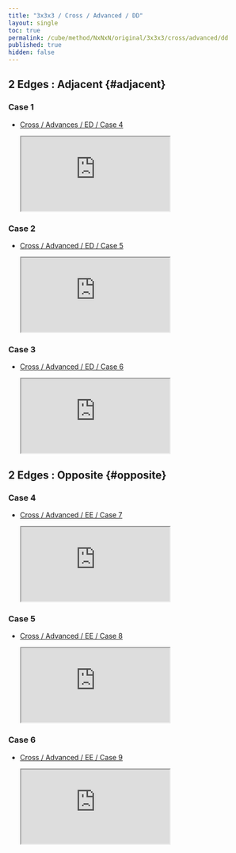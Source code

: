 ```yaml
---
title: "3x3x3 / Cross / Advanced / DD"
layout: single
toc: true
permalink: /cube/method/NxNxN/original/3x3x3/cross/advanced/dd
published: true
hidden: false
---
```


<head>
  <base target="_blank">
  <link
    rel   = "stylesheet"
    type  = "text/css"
    href  = "/assets/css/ruwix/iframe_w_ul.css"
  >
</head>



## 2 Edges : Adjacent {#adjacent}

### Case 1

- [Cross / Advances / ED / Case 4](/cube/method/NxNxN/original/3x3x3/cross/advanced/ed#case-4)

  <iframe
    scrolling = "no"
    src       = "https://ruwix.com/widget/3d/?alg=R%20y'%20R%20F&colored=U%20FD%20RD&setupmoves=y&hover=9&speed=500&flags=canvas"
  ></iframe>

### Case 2

- [Cross / Advanced / ED / Case 5](/cube/method/NxNxN/original/3x3x3/cross/advanced/ed#case-5)

  <iframe
    scrolling = "no"
    src       = "https://ruwix.com/widget/3d/?alg=R%20y'%20R%20D%20F&colored=U%20FD%20BD&setupmoves=y&hover=9&speed=500&flags=canvas"
  ></iframe>

### Case 3

- [Cross / Advanced / ED / Case 6](/cube/method/NxNxN/original/3x3x3/cross/advanced/ed#case-6)

  <iframe
    scrolling = "no"
    src       = "https://ruwix.com/widget/3d/?alg=R%20y'%20R%20D2%20F&colored=U%20FD%20LD&setupmoves=y&hover=9&speed=500&flags=canvas"
  ></iframe>



## 2 Edges : Opposite {#opposite}

### Case 4

- [Cross / Advanced / EE / Case 7](/cube/method/NxNxN/original/3x3x3/cross/advanced/ee#case-7)

  <iframe
    scrolling = "no"
    src       = "https://ruwix.com/widget/3d/?alg=F'%20B%20R'%20D'%20R2'&colored=U%20FD%20RD&hover=9&speed=500&flags=canvas"
  ></iframe>

### Case 5

- [Cross / Advanced / EE / Case 8](/cube/method/NxNxN/original/3x3x3/cross/advanced/ee#case-8)

  <iframe
    scrolling = "no"
    src       = "https://ruwix.com/widget/3d/?alg=F'%20B%20R'%20D2'%20R2'&colored=U%20LD%20RD&hover=9&speed=500&flags=canvas"
  ></iframe>

### Case 6

- [Cross / Advanced / EE / Case 9](/cube/method/NxNxN/original/3x3x3/cross/advanced/ee#case-9)

  <iframe
    scrolling = "no"
    src       = "https://ruwix.com/widget/3d/?alg=F'%20B%20R'%20D%20R2'&colored=U%20RD%20BD&hover=9&speed=500&flags=canvas"
  ></iframe>
